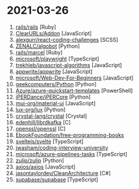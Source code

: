 # 2021-03-26

1. [rails/rails](https://github.com/rails/rails "Ruby on Rails") [Ruby]
2. [ClearURLs/Addon](https://github.com/ClearURLs/Addon "ClearURLs is an add-on based on the new WebExtensions technology and will automatically remove tracking elements from URLs to help protect your privacy.") [JavaScript]
3. [alexgurr/react-coding-challenges](https://github.com/alexgurr/react-coding-challenges "A series of ReactJS coding challenges with a variety of difficulties.") [SCSS]
4. [ZENALC/algobot](https://github.com/ZENALC/algobot "Cryptocurrency trading bot with a graphical user interface.") [Python]
5. [rails/marcel](https://github.com/rails/marcel "Find the mime type of files, examining file, filename and declared type") [Ruby]
6. [microsoft/playwright](https://github.com/microsoft/playwright "Node.js library to automate Chromium, Firefox and WebKit with a single API") [TypeScript]
7. [trekhleb/javascript-algorithms](https://github.com/trekhleb/javascript-algorithms "📝 Algorithms and data structures implemented in JavaScript with explanations and links to further readings") [JavaScript]
8. [appwrite/appwrite](https://github.com/appwrite/appwrite "Appwrite is a secure end-to-end backend server for Web, Mobile, and Flutter developers that is packaged as a set of Docker containers for easy deployment 🚀") [JavaScript]
9. [microsoft/Web-Dev-For-Beginners](https://github.com/microsoft/Web-Dev-For-Beginners "24 Lessons, 12 Weeks, Get Started as a Web Developer") [JavaScript]
10. [geekcomputers/Python](https://github.com/geekcomputers/Python "My Python Examples") [Python]
11. [Azure/azure-quickstart-templates](https://github.com/Azure/azure-quickstart-templates "Azure Quickstart Templates") [PowerShell]
12. [iPERDance/iPERCore](https://github.com/iPERDance/iPERCore "Liquid Warping GAN with Attention: A Unified Framework for Human Image Synthesis") [Python]
13. [mui-org/material-ui](https://github.com/mui-org/material-ui "Material-UI is a simple and customizable component library to build faster, beautiful, and more accessible React applications. Follow your own design system, or start with Material Design.") [JavaScript]
14. [lux-org/lux](https://github.com/lux-org/lux "Python API for Intelligent Visual Data Discovery") [Python]
15. [crystal-lang/crystal](https://github.com/crystal-lang/crystal "The Crystal Programming Language") [Crystal]
16. [edenhill/librdkafka](https://github.com/edenhill/librdkafka "The Apache Kafka C/C++ library") [C]
17. [openssl/openssl](https://github.com/openssl/openssl "TLS/SSL and crypto library") [C]
18. [EbookFoundation/free-programming-books](https://github.com/EbookFoundation/free-programming-books "📚 Freely available programming books") 
19. [sveltejs/svelte](https://github.com/sveltejs/svelte "Cybernetically enhanced web apps") [TypeScript]
20. [jwasham/coding-interview-university](https://github.com/jwasham/coding-interview-university "A complete computer science study plan to become a software engineer.") 
21. [microsoft/azure-pipelines-tasks](https://github.com/microsoft/azure-pipelines-tasks "Tasks for Azure Pipelines") [TypeScript]
22. [zulip/zulip](https://github.com/zulip/zulip "Zulip server and webapp - powerful open source team chat") [Python]
23. [axios/axios](https://github.com/axios/axios "Promise based HTTP client for the browser and node.js") [JavaScript]
24. [jasontaylordev/CleanArchitecture](https://github.com/jasontaylordev/CleanArchitecture "Clean Architecture Solution Template for Angular 10 and .NET 5") [C#]
25. [supabase/supabase](https://github.com/supabase/supabase "The open source Firebase alternative. Follow to stay updated about our public Beta.") [TypeScript]
